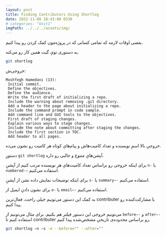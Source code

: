 ```yaml
---
layout: post
title: Finding Contributors Using Shortlog
date: 2022-11-08 18:43:00 0330
# categories: "Unit1"
imgPath: ../../../assets/img/
---
```


بعضی اوقات لازمه که تمامی کسانی که در پروژ‌‌ه‌مون کمک کردن رو پیدا کنیم.

یه دستوری تویِ گیت همین کار رو می‌کنه.

```bash
git shortlog
```

خروجی‌ش:

```
Moshfegh Hamedani (13):
 Initial commit.
 Define the objectives.
 Define the audience.
 Write the first draft of initializing a repo.
 Include the warning about removing .git directory.
 Add a header to the page about initializing a repo.
 Include the command prompt in code sample.
 Add command line and GUI tools to the objectives.
 First draft of staging changes.
 Explain various ways to stage changes.
 Include the note about committing after staging the changes.
 Include the first section in TOC.
 Add header to all pages.
```

خروجیِ بالا اسمِ نویسنده و تعداد کامیت‌هاش و پیام‌هایِ کوتاه هر کامیت رو نشون می‌ده.

دستورِ `git shortlog` آپشن‌هایِ متنوع و جالبی رو داره.

برای اینکه خروجی رو براساس تعداد کامیت‌هایِ هر نویسنده مرتب کنیم از آپشنِ `n-` یا `numbered-—` استفاده می‌کنیم.

برای اینکه توضیحات نمایش داده نشن از آپشنِ `s-` یا `summary—-` استفاده می‌کنیم.

برای نشون دادنِ ایمیل از `e-` یا `email—-` استفاده می‌کنیم.

به کمک این دستور می‌تونیم خیلی راحت، فعال‌ترین contributer یا مشارکت‌کننده رو پیدا کنیم.

می‌تونیم خروجی این دستور فیلتر هم بکنیم. برای مثال می‌تونیم از `before—-` و `after—-` استفاده کنیم تا contributer رو براساس محدوده‌ی تاریخیِ مشخص‌شده پیدا کنیم.

```bash
git shortlog —n —s -e --before="" --after=""
```
